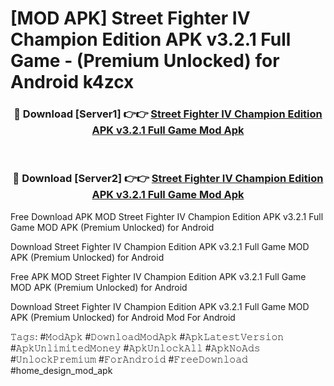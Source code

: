 # [MOD APK] Street Fighter IV Champion Edition APK v3.2.1 Full Game - (Premium Unlocked) for Android k4zcx



<div align="center">
<h3>🔴 Download [Server1] 👉👉 <a href="https://momento.my/?title=Street_Fighter_IV_Champion_Edition_APK_v3.2.1_Full_Game">Street Fighter IV Champion Edition APK v3.2.1 Full Game Mod Apk</a></h3><br>

<h3>🔴 Download [Server2] 👉👉 <a href="https://momento.my/?title=Street_Fighter_IV_Champion_Edition_APK_v3.2.1_Full_Game">Street Fighter IV Champion Edition APK v3.2.1 Full Game Mod Apk</a></h3>
</div>



Free Download APK MOD Street Fighter IV Champion Edition APK v3.2.1 Full Game MOD APK (Premium Unlocked) for Android

Download Street Fighter IV Champion Edition APK v3.2.1 Full Game MOD APK (Premium Unlocked) for Android

Free APK MOD Street Fighter IV Champion Edition APK v3.2.1 Full Game MOD APK (Premium Unlocked) for Android

Download Street Fighter IV Champion Edition APK v3.2.1 Full Game MOD APK (Premium Unlocked) for Android Mod For Android

𝚃𝚊𝚐𝚜: #𝙼𝚘𝚍𝙰𝚙𝚔 #𝙳𝚘𝚠𝚗𝚕𝚘𝚊𝚍𝙼𝚘𝚍𝙰𝚙𝚔 #𝙰𝚙𝚔𝙻𝚊𝚝𝚎𝚜𝚝𝚅𝚎𝚛𝚜𝚒𝚘𝚗 #𝙰𝚙𝚔𝚄𝚗𝚕𝚒𝚖𝚒𝚝𝚎𝚍𝙼𝚘𝚗𝚎𝚢 #𝙰𝚙𝚔𝚄𝚗𝚕𝚘𝚌𝚔𝙰𝚕𝚕 #𝙰𝚙𝚔𝙽𝚘𝙰𝚍𝚜 #𝚄𝚗𝚕𝚘𝚌𝚔𝙿𝚛𝚎𝚖𝚒𝚞𝚖 #𝙵𝚘𝚛𝙰𝚗𝚍𝚛𝚘𝚒𝚍 #𝙵𝚛𝚎𝚎𝙳𝚘𝚠𝚗𝚕𝚘𝚊𝚍 #home_design_mod_apk
